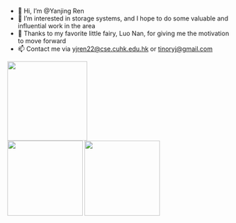 - 👋 Hi, I’m @Yanjing Ren
- 👀 I’m interested in storage systems, and I hope to do some valuable and influential work in the area
- 💞️ Thanks to my favorite little fairy, Luo Nan, for giving me the motivation to move forward
- 📫 Contact me via yjren22@cse.cuhk.edu.hk or tinoryj@gmail.com

<div align="left">
    <a href="#"><img src="https://github-profile-summary-cards.vercel.app/api/cards/profile-details?username=tinoryj&theme=monokai&count_private=true&include_all_commits=true" height="180"/></a>
</div>

<div align="left">
    <a href="#"><img src="https://github-readme-stats.vercel.app/api?username=tinoryj&show_icons=true&theme=radical&count_private=true&include_all_commits=true" height="170"/></a>
    <a href="#"><img src="https://github-readme-stats.vercel.app/api/top-langs/?username=tinoryj&layout=compact&theme=radical" height="170"/></a>
</div>

<!---
tinoryj/tinoryj is a ✨ special ✨ repository because its `README.md` (this file) appears on your GitHub profile.
You can click the Preview link to take a look at your changes.
--->
